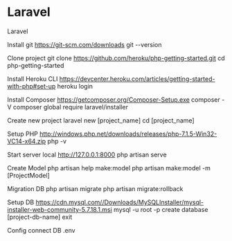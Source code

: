 # Laravel
Laravel

Install git
https://git-scm.com/downloads
git --version

Clone project
git clone https://github.com/heroku/php-getting-started.git
cd php-getting-started

Install Heroku CLI
https://devcenter.heroku.com/articles/getting-started-with-php#set-up
heroku login

Install Composer
https://getcomposer.org/Composer-Setup.exe
composer -V
composer global require laravel/installer

Create new project
laravel new [project_name]
cd [project_name]

Setup PHP
http://windows.php.net/downloads/releases/php-7.1.5-Win32-VC14-x64.zip
php -v

Start server local http://127.0.0.1:8000
php artisan serve

Create Model
php artisan help make:model
php artisan make:model -m [ProjectModel]

Migration DB
php artisan migrate
php artisan migrate:rollback

Setup DB
https://cdn.mysql.com//Downloads/MySQLInstaller/mysql-installer-web-community-5.7.18.1.msi
mysql -u root -p
create database [project-db-name]
exit

Config connect DB
.env
